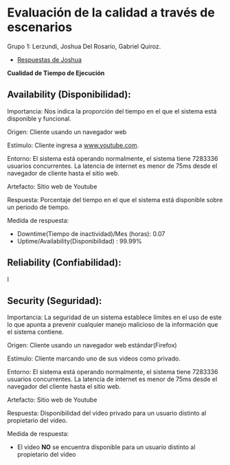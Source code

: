 # Evaluación de la calidad a través de escenarios
Grupo 1: Lerzundi, Joshua Del Rosario, Gabriel Quiroz.
- [Respuestas de Joshua](https://github.com/Dgafecb/CC3S2A/blob/master/ActividadAtributosCalidadEscenarios.md)

**Cualidad de Tiempo de Ejecución**

## Availability (Disponibilidad):
Importancia: Nos indica la proporción del tiempo en el que el sistema está disponible y funcional.

Origen: Cliente usando un navegador web 

Estímulo: Cliente ingresa a www.youtube.com.

Entorno: El sistema está operando normalmente, el sistema tiene 7283336 usuarios concurrentes. La latencia de internet es menor de 75ms desde el
navegador de cliente hasta el sitio web.

Artefacto: Sitio web de Youtube

Respuesta: Porcentaje del tiempo en el que el sistema está disponible sobre un periodo de tiempo.

Medida de respuesta:
-   Downtime(Tiempo de inactividad)/Mes (horas): 0.07
-   Uptime/Availability(Disponibilidad) : 99.99%

## Reliability (Confiabilidad):
I

## Security (Seguridad):
Importancia: La seguridad de un sistema establece límites en el uso de este lo que apunta a prevenir cualquier 
manejo malicioso de la información que el sistema contiene.

Origen: Cliente usando un navegador web estándar(Firefox)

Estímulo: Cliente marcando uno de sus videos como privado.

Entorno: El sistema está operando normalmente, el sistema tiene 7283336 usuarios concurrentes. La latencia de internet es menor de 75ms desde el navegador del cliente hasta el sitio web.

Artefacto: Sitio web de Youtube

Respuesta: Disponibilidad del video privado para un usuario distinto al propietario del video.

Medida de respuesta:
-   El video **NO** se encuentra disponible para un usuario distinto al propietario del video